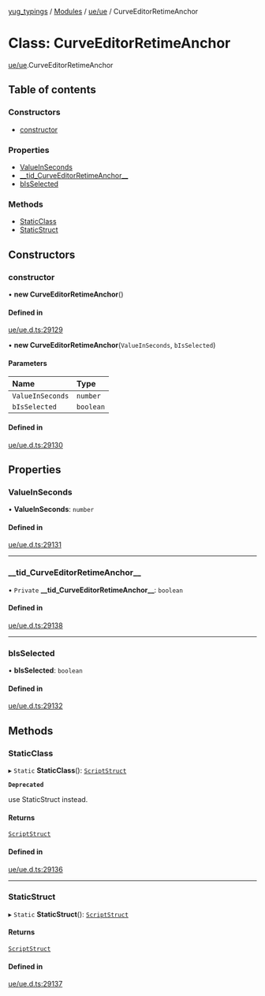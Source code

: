 [yug_typings](../README.md) / [Modules](../modules.md) / [ue/ue](../modules/ue_ue.md) / CurveEditorRetimeAnchor

# Class: CurveEditorRetimeAnchor

[ue/ue](../modules/ue_ue.md).CurveEditorRetimeAnchor

## Table of contents

### Constructors

- [constructor](ue_ue.CurveEditorRetimeAnchor.md#constructor)

### Properties

- [ValueInSeconds](ue_ue.CurveEditorRetimeAnchor.md#valueinseconds)
- [\_\_tid\_CurveEditorRetimeAnchor\_\_](ue_ue.CurveEditorRetimeAnchor.md#__tid_curveeditorretimeanchor__)
- [bIsSelected](ue_ue.CurveEditorRetimeAnchor.md#bisselected)

### Methods

- [StaticClass](ue_ue.CurveEditorRetimeAnchor.md#staticclass)
- [StaticStruct](ue_ue.CurveEditorRetimeAnchor.md#staticstruct)

## Constructors

### constructor

• **new CurveEditorRetimeAnchor**()

#### Defined in

[ue/ue.d.ts:29129](https://github.com/YugMetaverse/yug_typings/blob/25cad34/ue/ue.d.ts#L29129)

• **new CurveEditorRetimeAnchor**(`ValueInSeconds`, `bIsSelected`)

#### Parameters

| Name | Type |
| :------ | :------ |
| `ValueInSeconds` | `number` |
| `bIsSelected` | `boolean` |

#### Defined in

[ue/ue.d.ts:29130](https://github.com/YugMetaverse/yug_typings/blob/25cad34/ue/ue.d.ts#L29130)

## Properties

### ValueInSeconds

• **ValueInSeconds**: `number`

#### Defined in

[ue/ue.d.ts:29131](https://github.com/YugMetaverse/yug_typings/blob/25cad34/ue/ue.d.ts#L29131)

___

### \_\_tid\_CurveEditorRetimeAnchor\_\_

• `Private` **\_\_tid\_CurveEditorRetimeAnchor\_\_**: `boolean`

#### Defined in

[ue/ue.d.ts:29138](https://github.com/YugMetaverse/yug_typings/blob/25cad34/ue/ue.d.ts#L29138)

___

### bIsSelected

• **bIsSelected**: `boolean`

#### Defined in

[ue/ue.d.ts:29132](https://github.com/YugMetaverse/yug_typings/blob/25cad34/ue/ue.d.ts#L29132)

## Methods

### StaticClass

▸ `Static` **StaticClass**(): [`ScriptStruct`](ue_ue.ScriptStruct.md)

**`Deprecated`**

use StaticStruct instead.

#### Returns

[`ScriptStruct`](ue_ue.ScriptStruct.md)

#### Defined in

[ue/ue.d.ts:29136](https://github.com/YugMetaverse/yug_typings/blob/25cad34/ue/ue.d.ts#L29136)

___

### StaticStruct

▸ `Static` **StaticStruct**(): [`ScriptStruct`](ue_ue.ScriptStruct.md)

#### Returns

[`ScriptStruct`](ue_ue.ScriptStruct.md)

#### Defined in

[ue/ue.d.ts:29137](https://github.com/YugMetaverse/yug_typings/blob/25cad34/ue/ue.d.ts#L29137)
